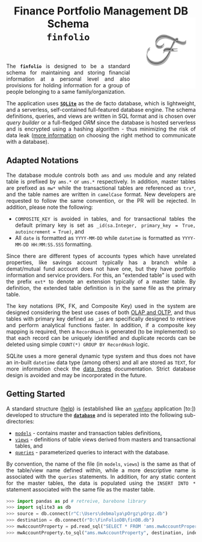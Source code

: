 <h1 align = "center">
  Finance Portfolio Management DB Schema <img src = "./logo.png" height = "190" width = "175" align = "right" /><br>
  <code>finfolio</code><br>
  <a href = "https://www.linkedin.com/in/dpramanik/"><img height="16" width="16" src="https://unpkg.com/simple-icons@v3/icons/linkedin.svg"/></a>
  <a href = "https://github.com/ZenithClown"><img height="16" width="16" src="https://unpkg.com/simple-icons@v3/icons/github.svg"/></a>
  <a href = "https://gitlab.com/ZenithClown/"><img height="16" width="16" src="https://unpkg.com/simple-icons@v3/icons/gitlab.svg"/></a>
  <a href = "https://www.researchgate.net/profile/Debmalya_Pramanik2"><img height="16" width="16" src="https://unpkg.com/simple-icons@v3/icons/researchgate.svg"/></a>
  <a href = "https://www.kaggle.com/dPramanik/"><img height="16" width="16" src="https://unpkg.com/simple-icons@v3/icons/kaggle.svg"/></a>
  <a href = "https://app.pluralsight.com/profile/Debmalya-Pramanik/"><img height="16" width="16" src="https://unpkg.com/simple-icons@v3/icons/pluralsight.svg"/></a>
  <a href = "https://stackoverflow.com/users/6623589/"><img height="16" width="16" src="https://unpkg.com/simple-icons@v3/icons/stackoverflow.svg"/></a>
</h1>

<div align = "justify">

The **`finfolio`** is designed to be a standard schema for maintaining and storing financial information at a personal
level and also provisions for holding information for a group of people belonging to a same family/organization.

The application uses [**`SQLite`**](https://sqlite.org/index.html) as the de facto database, which is lightweight, and a
serverless, self-contained full-featured database engine. The schema definitions, queries, and views are written in SQL
format and is chosen over _query builder_ or a full-fledged _ORM_ since the database is hosted serverless and is encrypted
using a hashing algorithm - thus minimizing the risk of data leak ([more information](https://www.youtube.com/watch?v=x1fCJ7sUXCM)
on choosing the right method to communicate with a database).

## Adapted Notations

The database module controls both `ams` and `ums` module and any related table is prefixed by `ams.*` or `ums.*` respectively.
In addition, master tables are prefixed as `mw*` while the transactional tables are referenced as `trx*`, and the table names
are written in `camelCase` format. New developers are requested to follow the same convention, or the PR will be rejected.
In addition, please note the following:
  * `COMPOSITE_KEY` is avoided in tables, and for transactional tables the default primary key is set as
    `_id(sa.Integer, primary_key = True, autoincrement = True)`, and
  * All `date` is formatted as `YYYY-MM-DD` while `datetime` is formatted as `YYYY-MM-DD HH:MM:SS.SSS` formatting.

Since there are different types of accounts types which have unrelated properties, like savings account typically has a branch
while a demat/mutual fund account does not have one, but they have portfolio information and service providers. For this, an
"extended table" is used with the prefix `ext*` to denote an extension typically of a master table. By definition, the extended
table definition is in the same file as the primary table.

The key notations (PK, FK, and Composite Key) used in the system are designed considering the best use cases of both
[OLAP and OLTP](https://www.youtube.com/watch?v=iw-5kFzIdgY), and thus tables with primary key defined as `_id` are specifically
designed to retrieve and perform analytical functions faster. In addition, if a composite key mapping is required, then a `RecordHash`
is generated (to be implemented) so that each record can be uniquely identified and duplicate records can be deleted using
simple `COUNT(*) GROUP BY RecordHash` logic.

SQLite uses a more general dynamic type system and thus does not have an in-built `datetime` data type (among others) and all are stored
as `TEXT`, for more information check the [data types](https://www.sqlite.org/datatype3.html) documentation. Strict database design is
avoided and may be incorporated in the future.

## Getting Started

A standard structure ([help](https://www.geeksforgeeks.org/structure-of-database-management-system/)) is (established like an 
[`symfony`](https://github.com/symfony/demo) application [to:]) developed to structure the [**`database`**](./database/) and
is seperated into the following sub-directories:
  * [`models`](./database/models) - contains master and transaction tables definitions,
  * [`views`](./database/views/) - definitions of table views derived from masters and transactional tables, and
  * [`queries`](./database/queries/) - parameterized queries to interact with the database.

By convention, the name of the file (in `models`, `views`) is the same as that of the table/view name defined within, while a more
descriptive name is associated with the `queries` statements. In addition, for any static content for the master tables, the
data is populated using the `INSERT INTO *` statement associated with the same file as the master table.

```python
>>> import pandas as pd # retreive, barebone library
>>> import sqlite3 as db
>>> source = db.connect(r"C:\Users\debmalya\pOrgz\pOrgz.db")
>>> destination = db.connect(r"D:\FinFolioDB\finDB.db")
>>> mwAccountProperty = pd.read_sql("SELECT * FROM 'ams.mwAccountProperty'", source)
>>> mwAccountProperty.to_sql("ams.mwAccountProperty", destination, index = False, if_exists = "append")
```

</div>
